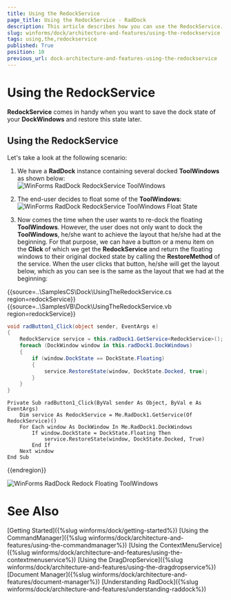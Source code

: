 ```yaml
---
title: Using the RedockService
page_title: Using the RedockService - RadDock
description: This article describes how you can use the RedockService.
slug: winforms/dock/architecture-and-features/using-the-redockservice
tags: using,the,redockservice
published: True
position: 10
previous_url: dock-architecture-and-features-using-the-redockservice
---
```


# Using the RedockService

**RedockService** comes in handy when you want to save the dock state of your **DockWindows** and restore this state later.

## Using the RedockService

Let's take a look at the following scenario: 
         
1. We have a __RadDock__ instance containing several docked **ToolWindows** as shown below:        
	![WinForms RadDock RedockService ToolWindows](images/dock-architecture-and-features-using-the-redockservice001.png)

1. The end-user decides to float some of the **ToolWindows**:
	![WinForms RadDock RedockService ToolWindows Float State](images/dock-architecture-and-features-using-the-redockservice002.png)

1. Now comes the time when the user wants to re-dock the floating **ToolWindows**. However, the user does not only want to dock the **ToolWindows**, he/she want to achieve the layout that he/she had at the beginning. For that purpose, we can have a button or a menu item on the **Click** of which we get the **RedockService** and return the floating windows to their original docked state by calling the __RestoreMethod__ of the service. When the user clicks that button, he/she will get the layout below, which as you can see is the same as the layout that we had at the beginning:
   
{{source=..\SamplesCS\Dock\UsingTheRedockService.cs region=redockService}} 
{{source=..\SamplesVB\Dock\UsingTheRedockService.vb region=redockService}} 

````C#
void radButton1_Click(object sender, EventArgs e)
{
    RedockService service = this.radDock1.GetService<RedockService>();
    foreach (DockWindow window in this.radDock1.DockWindows)
    {
        if (window.DockState == DockState.Floating)
        {
            service.RestoreState(window, DockState.Docked, true);
        }
    }
}

````
````VB.NET
Private Sub radButton1_Click(ByVal sender As Object, ByVal e As EventArgs)
    Dim service As RedockService = Me.RadDock1.GetService(Of RedockService)()
    For Each window As DockWindow In Me.RadDock1.DockWindows
        If window.DockState = DockState.Floating Then
            service.RestoreState(window, DockState.Docked, True)
        End If
    Next window
End Sub

````

{{endregion}} 
 
![WinForms RadDock Redock Floating ToolWindows](images/dock-architecture-and-features-using-the-redockservice001.png)

# See Also

[Getting Started]({%slug winforms/dock/getting-started%})
[Using the CommandManager]({%slug winforms/dock/architecture-and-features/using-the-commandmanager%})
[Using the ContextMenuService]({%slug winforms/dock/architecture-and-features/using-the-contextmenuservice%})
[Using the DragDropService]({%slug winforms/dock/architecture-and-features/using-the-dragdropservice%})
[Document Manager]({%slug winforms/dock/architecture-and-features/document-manager%})
[Understanding RadDock]({%slug winforms/dock/architecture-and-features/understanding-raddock%})
